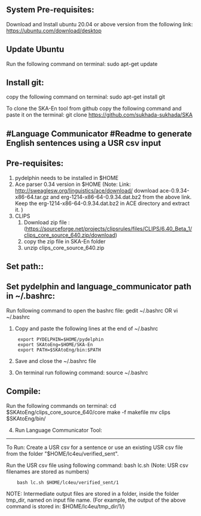 System Pre-requisites:
------------------------
Download and Install ubuntu 20.04 or above version from the following link:
        https://ubuntu.com/download/desktop

Update Ubuntu
---------------
Run the following command on terminal:
        sudo apt-get update 

Install git:
-----------------
copy the following command on terminal:
        sudo apt-get install git

To clone the SKA-En tool from github copy the following command and paste it on the terminal:
        git clone https://github.com/sukhada-sukhada/SKA

#Language Communicator
#Readme to generate English sentences using a USR csv input 
-------------------------------------------------------

Pre-requisites:
--------------
1. pydelphin needs to be installed in $HOME
2. Ace parser 0.34 version in $HOME
    (Note:  Link: http://sweaglesw.org/linguistics/ace/download/
       download ace-0.9.34-x86-64.tar.gz and erg-1214-x86-64-0.9.34.dat.bz2 from the above link. 
       Keep the erg-1214-x86-64-0.9.34.dat.bz2 in ACE directory and extract it.
	)
3. CLIPS
    1. Download zip file : (https://sourceforge.net/projects/clipsrules/files/CLIPS/6.40_Beta_1/clips_core_source_640.zip/download)
    2. copy the zip file in SKA-En folder
    3. unzip clips_core_source_640.zip

 
Set path::
-------------
Set pydelphin and language_communicator path in ~/.bashrc:
------------------------------------------------------------
Run following command to open the bashrc file:
        gedit ~/.bashrc
   OR
        vi ~/.bashrc

1. Copy and paste the following lines at the end of ~/.bashrc 

        export PYDELPHIN=$HOME/pydelphin
        export SKAtoEng=$HOME/SKA-En
        export PATH=$SKAtoEng/bin:$PATH

2. Save and close the ~/.bashrc file 
3. On terminal run following command:
        source ~/.bashrc

Compile:
-----------
Run the following commands on terminal:
        cd $SKAtoEng/clips_core_source_640/core
        make -f makefile
        mv clips $SKAtoEng/bin/


4. Run Language Communicator Tool:
--------
To Run:
Create a USR csv for a sentence or use an existing USR csv file from the folder "$HOME/lc4eu/verified_sent".
	 
Run the USR csv file using following command:
        bash lc.sh <path of the USR_csv> 
		(Note: USR csv filenames are stored as numbers)

        bash lc.sh $HOME/lc4eu/verified_sent/1
	
NOTE:
Intermediate output files are stored in a folder, inside the folder tmp_dir, named on input file name.
	(For example, the output of the above command is stored in: $HOME/lc4eu/tmp_dir/1/)
		
